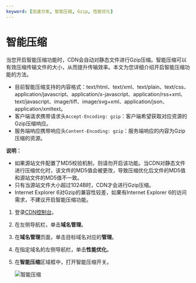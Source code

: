```yaml
---
keyword: [加速分发, 智能压缩, Gzip, 性能优化]
---
```


# 智能压缩

当您开启智能压缩功能时，CDN会自动对静态文件进行Gzip压缩。智能压缩可以有效压缩传输文件的大小，从而提升传输效率。本文为您详细介绍开启智能压缩功能的方法。

-   目前智能压缩支持的内容格式：text/html、text/xml、text/plain、text/css、application/javascript、application/x-javascript、application/rss+xml、text/javascript、image/tiff、image/svg+xml、application/json、application/xmltext。
-   客户端请求携带请求头`Accept-Encoding: gzip`：客户端希望获取对应资源的Gzip压缩响应。
-   服务端响应携带响应头`Content-Encoding: gzip`：服务端响应的内容为Gzip压缩的资源。

**说明：**

-   如果源站文件配置了MD5校验机制，则请勿开启该功能。当CDN对静态文件进行压缩优化时，该文件的MD5值会被更改，导致压缩优化后文件的MD5值和源站文件的MD5值不一致。
-   只有当源站文件大小超过1024B时，CDN才会进行Gzip压缩。
-   Internet Explorer 6对Gzip的兼容性较差，如果有Internet Explorer 6的访问需求，不建议开启智能压缩功能。

1.  登录[CDN控制台](https://cdn.console.aliyun.com)。

2.  在左侧导航栏，单击**域名管理**。

3.  在**域名管理**页面，单击目标域名对应的**管理**。

4.  在指定域名的左侧导航栏，单击**性能优化**。

5.  在**智能压缩**区域框中，打开智能压缩开关。

    ![智能压缩](https://static-aliyun-doc.oss-cn-hangzhou.aliyuncs.com/assets/img/zh-CN/3898068951/p7301.png)


